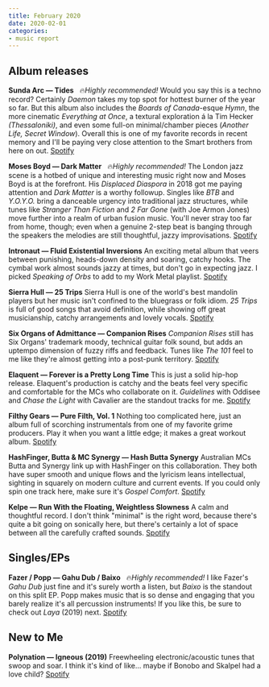 ```yaml
---
title: February 2020
date: 2020-02-01
categories:
- music report
---
```

## Album releases

**Sunda Arc — Tides** &nbsp; 🔥_Highly recommended!_
Would you say this is a techno record? Certainly _Daemon_ takes my top spot for hottest burner of the year so far. But this album also includes the _Boards of Canada_-esque _Hymn_, the more cinematic _Everything at Once_, a textural exploration á la Tim Hecker _(Thessaloniki)_, and even some full-on minimal/chamber pieces (_Another Life,_ _Secret Window_). Overall this is one of my favorite records in recent memory and I'll be paying very close attention to the Smart brothers from here on out.
[Spotify](https://open.spotify.com/album/0ClaGJPlguxHVrC4b264Yy?si=1lknt12uTV2jOd9_s0XV7Q)

**Moses Boyd — Dark Matter** &nbsp; 🔥_Highly recommended!_
The London jazz scene is a hotbed of unique and interesting music right now and Moses Boyd is at the forefront. His _Displaced Diaspora_ in 2018 got me paying attention and _Dark Matter_ is a worthy followup. Singles like _BTB_ and _Y.O.Y.O._ bring a danceable urgency into traditional jazz structures, while tunes like _Stranger Than Fiction_ and _2 Far Gone_ (with Joe Armon Jones) move further into a realm of urban fusion music. You'll never stray too far from home, though; even when a genuine 2-step beat is banging through the speakers the melodies are still thoughtful, jazzy improvisations.
[Spotify](https://open.spotify.com/album/4XRA7yDYWSkO5BMvZinESW?si=44da4GylSjWe8xUFXZDxfw)

**Intronaut — Fluid Existential Inversions**
An exciting metal album that veers between punishing, heads-down density and soaring, catchy hooks. The cymbal work almost sounds jazzy at times, but don't go in expecting jazz. I picked _Speaking of Orbs_ to add to my Work Metal playlist.
[Spotify](https://open.spotify.com/album/2GKcaGXK7yLvmR9m5aEN5i?si=I4lBHiIHSCO1qS4cjpq_ow)

**Sierra Hull — 25 Trips**
Sierra Hull is one of the world's best mandolin players but her music isn't confined to the bluegrass or folk idiom. _25 Trips_ is full of good songs that avoid definition, while showing off great musicianship, catchy arrangements and lovely vocals.
[Spotify](https://open.spotify.com/album/5MW8vgKSki8FkuzIeEbDjG?si=Qxvf9RvvSPybPeU00drUiw)

**Six Organs of Admittance — Companion Rises**
_Companion Rises_ still has Six Organs' trademark moody, technical guitar folk sound, but adds an uptempo dimension of fuzzy riffs and feedback. Tunes like _The 101_ feel to me like they're almost getting into a post-punk territory.
[Spotify](https://open.spotify.com/album/7LYUo2bfaJ3T5HvOQVaADr?si=qcBJ2ToTTQCjK3JCPRpUKQ)

**Elaquent — Forever is a Pretty Long Time**
This is just a solid hip-hop release. Elaquent's production is catchy and the beats feel very specific and comfortable for the MCs who collaborate on it. _Guidelines_ with Oddisee and _Chase the Light_ with Cavalier are the standout tracks for me.
[Spotify](https://open.spotify.com/album/0ybVn9avRMI5Foj5VcLKc3?si=DlYlZrF4SxOhldfJPOsTcQ)

**Filthy Gears — Pure Filth, Vol. 1**
Nothing too complicated here, just an album full of scorching instrumentals from one of my favorite grime producers. Play it when you want a little edge; it makes a great workout album.
[Spotify](https://open.spotify.com/album/4tsT6RsoDEW6IUO8orjcN9?si=R935PfrESf62UHo29jcKqQ)

**HashFinger, Butta & MC Synergy — Hash Butta Synergy**
Australian MCs Butta and Synergy link up with HashFinger on this collaboration. They both have super smooth and unique flows and the lyricism leans intellectual, sighting in squarely on modern culture and current events. If you could only spin one track here, make sure it's _Gospel Comfort_.
[Spotify](https://open.spotify.com/album/0YOEYoxTw7X6R3PZFLWJbi?si=767-OUyuTD-fKAUUvpVI1g)

**Kelpe — Run With the Floating, Weightless Slowness**
A calm and thoughtful record. I don't think "minimal" is the right word, because there's quite a bit going on sonically here, but there's certainly a lot of space between all the carefully crafted sounds.
[Spotify](https://open.spotify.com/album/6sOuGcJxXyC2Q752SmDzEM?si=59v8DFqBQcKny-eut7xIxQ)


## Singles/EPs

**Fazer / Popp — Gahu Dub / Baixo** &nbsp; 🔥_Highly recommended!_
I like Fazer's _Gahu Dub_ just fine and it's surely worth a listen, but _Baixo_ is the standout on this split EP. Popp makes music that is so dense and engaging that you barely realize it's all percussion instruments! If you like this, be sure to check out _Laya_ (2019) next.
[Spotify](https://open.spotify.com/album/5timajaHjvCveQbyY2zIYz?si=1bjuZRLoT12U9prWktWrdw)


## New to Me

**Polynation — Igneous (2019)**
Freewheeling electronic/acoustic tunes that swoop and soar. I think it's kind of like... maybe if Bonobo and Skalpel had a love child?
[Spotify](https://open.spotify.com/album/5kU3Q43bmLdARkMOCOLNkB?si=dLJTyGMGR1qW3jI3zluaXg)
